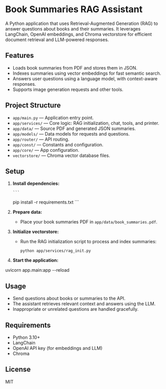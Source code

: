 # Book Summaries RAG Assistant

A Python application that uses Retrieval-Augmented Generation (RAG) to answer questions about books and their summaries. It leverages LangChain, OpenAI embeddings, and Chroma vectorstore for efficient document retrieval and LLM-powered responses.

## Features

- Loads book summaries from PDF and stores them in JSON.
- Indexes summaries using vector embeddings for fast semantic search.
- Answers user questions using a language model, with context-aware responses.
- Supports image generation requests and other tools.

## Project Structure

- `app/main.py` — Application entry point.
- `app/services/` — Core logic: RAG initialization, chat, tools, and printer.
- `app/data/` — Source PDF and generated JSON summaries.
- `app/models/` — Data models for requests and questions.
- `app/router/` — API routing.
- `app/const/` — Constants and configuration.
- `app/core/` — App configuration.
- `vectorstore/` — Chroma vector database files.

## Setup

1. **Install dependencies:**
   
       ```
      pip install -r requirements.txt
       ```
3. **Prepare data:**
   - Place your book summaries PDF in `app/data/book_summaries.pdf`.

4. **Initialize vectorstore:**
   - Run the RAG initialization script to process and index summaries:
     ```
     python app/services/rag_init.py
     ```

5. **Start the application:**

uvicorn app.main:app --reload

## Usage

- Send questions about books or summaries to the API.
- The assistant retrieves relevant context and answers using the LLM.
- Inappropriate or unrelated questions are handled gracefully.

## Requirements

- Python 3.10+
- LangChain
- OpenAI API key (for embeddings and LLM)
- Chroma

## License

MIT
